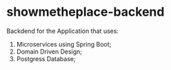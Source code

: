 # showmetheplace-backend
Backdend for the Application that uses:
1. Microservices using Spring Boot;
2. Domain Driven Design;
3. Postgress Database;
